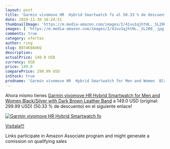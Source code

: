 ```yaml
---
layout: post
title: 'Garmin vivomove HR  Hybrid Smartwatch fo al 50.33 % de descuento'
date: 2020-11-30 16:24:51
thumbnailImage: 'https://m.media-amazon.com/images/I/41vu1qjhtHL._SL200_.jpg'
images: [ 'https://m.media-amazon.com/images/I/41vu1qjhtHL._SL200_.jpg' ]
comments: true
category: ofertas
author: ring
slug: B074K884KQ
description:
actualPrice: 149.0 USD
currency: USD
price: 149.0
comparePrice: 299.99 USD
inStock: true
prodname: 'Garmin vivomove HR  Hybrid Smartwatch for Men and Women  Black/Silver with Dark Brown Leather Band'
---
```


Ahora mismo tienes [Garmin vivomove HR  Hybrid Smartwatch for Men and Women  Black/Silver with Dark Brown Leather Band](https://www.amazon.com/dp/B074K884KQ/?tag=tolees-20) a 149.0 USD (original: 299.99 USD) (50.33 %  de descuento) en el siguiente enlace!

[![Garmin vivomove HR  Hybrid Smartwatch fo](https://m.media-amazon.com/images/I/41vu1qjhtHL._SL200_.jpg)](https://www.amazon.com/dp/B074K884KQ/?tag=tolees-20)

[Visítala!!!](https://www.amazon.com/dp/B074K884KQ/?tag=tolees-20)

Links participate in Amazon Associate program and might generate a comission on qualifying sales
